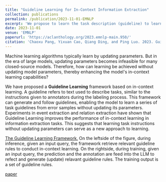 ```yaml
---
title: "Guideline Learning for In-Context Information Extraction"
collection: publications
permalink: /publication/2023-11-01-EMNLP
excerpt: 'We propose to learn the task description (guideline) to learn from training samples for in-context learning'
date: 2023-11-01
venue: 'EMNLP'
paperurl: 'https://aclanthology.org/2023.emnlp-main.950/'
citation: 'Chaoxu Pang, Yixuan Cao, Qiang Ding, and Ping Luo. 2023. Guideline Learning for In-Context Information Extraction. In EMNLP, 2023.'
---
```


Machine learning algorithms typically learn by updating parameters. But in the era of large models, updating parameters becomes infeasible for many closed-source models. Therefore, how can learning be achieved without updating model parameters, thereby enhancing the model's in-context learning capabilities?

We have proposed a **Guideline Learning** framework based on in-context learning. A guideline refers to text used to describe tasks, similar to the instructions given to annotators during the labeling process. This framework can generate and follow guidelines, enabling the model to learn a series of task guidelines from error samples without updating its parameters. Experiments in event extraction and relation extraction have shown that Guideline Learning improves the performance of in-context learning in information extraction tasks. This suggests that learning task instructions without updating parameters can serve as a new approach to learning.


[The Guideline Learning Framework.](/images/guideline-learning.png)
On the leftside of the figure, during inference, given an input query, the framework retrieve relevant guideline rules to conduct in-context learning. On the rightside, during training, given an input query, the prediction and the annotation are feed into the LLM to refect and generate (update) relavant guideline rules. The training output is a set of guideline rules.


[paper](https://aclanthology.org/2023.emnlp-main.950/)
